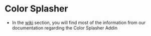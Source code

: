 # Color Splasher

- In the [wiki](https://github.com/bimone/addins-colorsplasher/wiki) section, you will find most of the information from our documentation regarding the Color Splasher Addin
